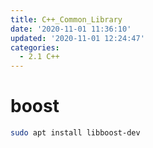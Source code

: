 ```yaml
---
title: C++_Common_Library
date: '2020-11-01 11:36:10'
updated: '2020-11-01 12:24:47'
categories:
  - 2.1 C++
---
```

# boost

```sh
sudo apt install libboost-dev
```
